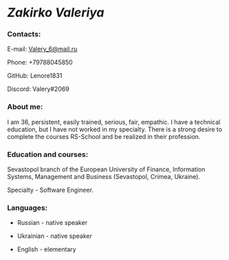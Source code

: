 # ***Zakirko Valeriya***

### **Contacts:**
E-mail: Valery_6@mail.ru

Phone: +79788045850

GitHub: Lenore1831

Discord: Valery#2069

### **About me:**
I am 36, persistent, easily trained, serious, fair, empathic. I have a technical education, but I have not worked in my specialty. There is a strong desire to complete the courses RS-School and be realized in their profession.

### **Education and courses:**
Sevastopol branch of the European University of Finance, Information Systems, Management and Business (Sevastopol, Crimea, Ukraine). 

Specialty - Software Engineer.

### **Languages:**
- Russian - native speaker

- Ukrainian - native speaker

- English - elementary
